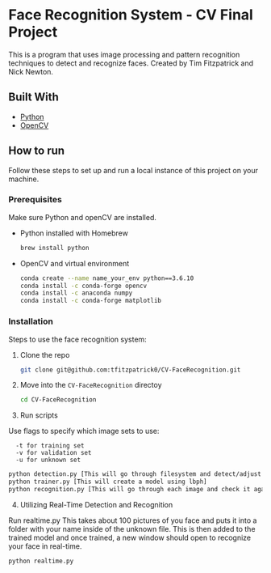 # Face Recognition System - CV Final Project

This is a program that uses image processing and pattern recognition techniques to detect and recognize faces. Created by Tim Fitzpatrick and Nick Newton.

## Built With

- [Python](https://www.python.org/)
- [OpenCV](https://opencv.org/)

## How to run

Follow these steps to set up and run a local instance of this project on your machine.

### Prerequisites

Make sure Python and openCV are installed.

- Python installed with Homebrew
  ```sh
  brew install python
  ```
- OpenCV and virtual environment
  ```sh
  conda create --name name_your_env python==3.6.10
  conda install -c conda-forge opencv
  conda install -c anaconda numpy
  conda install -c conda-forge matplotlib
  ```

### Installation

Steps to use the face recognition system:

1. Clone the repo
   ```sh
   git clone git@github.com:tfitzpatrick0/CV-FaceRecognition.git
   ```
2. Move into the `CV-FaceRecognition` directoy
   ```sh
   cd CV-FaceRecognition
   ```
3. Run scripts

Use flags to specify which image sets to use:

      -t for training set
      -v for validation set
      -u for unknown set

```sh
python detection.py [This will go through filesystem and detect/adjust faces]
python trainer.py [This will create a model using lbph]
python recognition.py [This will go through each image and check it against the model to recognize the image and verify accuracy]
```

4. Utilizing Real-Time Detection and Recognition

Run realtime.py This takes about 100 pictures of you face and puts it into a folder with your name inside of the unknown file.
This is then added to the trained model and once trained, a new window should open to recognize your face in real-time.

```sh
python realtime.py
```
